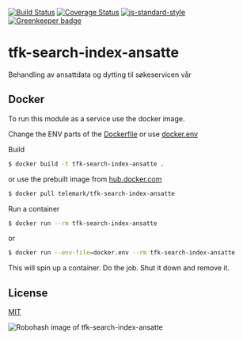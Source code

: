 [![Build Status](https://travis-ci.org/telemark/tfk-search-index-ansatte.svg?branch=master)](https://travis-ci.org/telemark/tfk-search-index-ansatte)
[![Coverage Status](https://coveralls.io/repos/telemark/tfk-search-index-ansatte/badge.svg?branch=master&service=github)](https://coveralls.io/github/telemark/tfk-search-index-ansatte?branch=master)
[![js-standard-style](https://img.shields.io/badge/code%20style-standard-brightgreen.svg?style=flat)](https://github.com/feross/standard)
[![Greenkeeper badge](https://badges.greenkeeper.io/telemark/tfk-search-index-ansatte.svg)](https://greenkeeper.io/)

# tfk-search-index-ansatte

Behandling av ansattdata og dytting til søkeservicen vår

## Docker

To run this module as a service use the docker image.

Change the ENV parts of the [Dockerfile](Dockerfile) or use [docker.env](docker.env)

Build
```sh
$ docker build -t tfk-search-index-ansatte .
```

or use the prebuilt image from [hub.docker.com](https://hub.docker.com/r/telemark/tfk-search-index-ansatte/)

```sh
$ docker pull telemark/tfk-search-index-ansatte
```

Run a container

```sh
$ docker run --rm tfk-search-index-ansatte
```

or

```sh
$ docker run --env-file=docker.env --rm tfk-search-index-ansatte
```

This will spin up a container. Do the job. Shut it down and remove it.

## License

[MIT](LICENSE)

![Robohash image of tfk-search-index-ansatte](https://robots.kebabstudios.party/tfk-search-index-ansatte.png "Robohash image of tfk-search-index-ansatte")